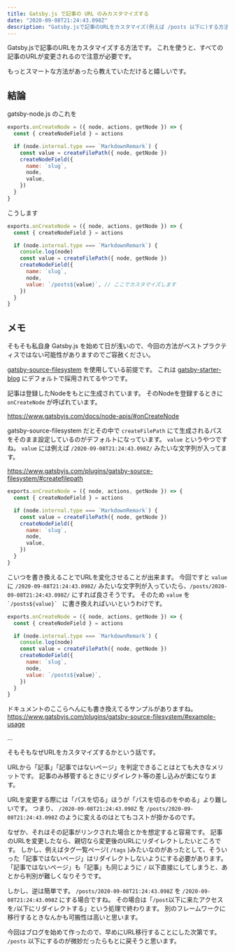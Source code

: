 ```yaml
---
title: Gatsby.js で記事の URL のみカスタマイズする
date: "2020-09-08T21:24:43.098Z"
description: "Gatsby.jsで記事のURLをカスタマイズ(例えば /posts 以下に)する方法です。 "
---
```


Gatsby.jsで記事のURLをカスタマイズする方法です。
これを使うと、すべての記事のURLが変更されるので注意が必要です。

もっとスマートな方法があったら教えていただけると嬉しいです。

## 結論

gatsby-node.js のこれを

```js:gatsby-node.js
exports.onCreateNode = ({ node, actions, getNode }) => {
  const { createNodeField } = actions

  if (node.internal.type === `MarkdownRemark`) {
    const value = createFilePath({ node, getNode })
    createNodeField({
      name: `slug`,
      node,
      value,
    })
  }
}
```

こうします

```js:gatsby-node.js
exports.onCreateNode = ({ node, actions, getNode }) => {
  const { createNodeField } = actions

  if (node.internal.type === `MarkdownRemark`) {
    console.log(node)
    const value = createFilePath({ node, getNode })
    createNodeField({
      name: `slug`,
      node,
      value: `/posts${value}`, // ここでカスタマイズします
    })
  }
}
```

## メモ

そもそも私自身 Gatsby.js を始めて日が浅いので、今回の方法がベストプラクティスではない可能性がありますのでご容赦ください。

[gatsby-source-filesystem](https://www.gatsbyjs.com/plugins/gatsby-source-filesystem/) を使用している前提です。
これは [gatsby-starter-blog](https://github.com/gatsbyjs/gatsby-starter-blog) にデフォルトで採用されてるやつです。

記事は登録したNodeをもとに生成されています。
そのNodeを登録するときに `onCreateNode` が呼ばれています。

https://www.gatsbyjs.com/docs/node-apis/#onCreateNode

gatsby-source-filesystem だとその中で `createFilePath` にて生成されるパスをそのまま設定しているのがデフォルトになっています。
`value` というやつですね。 
`value` には例えば `/2020-09-08T21:24:43.098Z/` みたいな文字列が入ってます。

https://www.gatsbyjs.com/plugins/gatsby-source-filesystem/#createfilepath

```js:gatsby-node.js
exports.onCreateNode = ({ node, actions, getNode }) => {
  const { createNodeField } = actions

  if (node.internal.type === `MarkdownRemark`) {
    const value = createFilePath({ node, getNode })
    createNodeField({
      name: `slug`,
      node,
      value,
    })
  }
}
```

こいつを書き換えることでURLを変化させることが出来ます。
今回ですと `value` に `/2020-09-08T21:24:43.098Z/` みたいな文字列が入っていたら、`/posts/2020-09-08T21:24:43.098Z/` にすれば良さそうです。
そのため `value` を ``　`/posts${value}` `` に書き換えればいいというわけです。

```js:gatsby-node.js
exports.onCreateNode = ({ node, actions, getNode }) => {
  const { createNodeField } = actions

  if (node.internal.type === `MarkdownRemark`) {
    console.log(node)
    const value = createFilePath({ node, getNode })
    createNodeField({
      name: `slug`,
      node,
      value: `/posts${value}`,
    })
  }
}
```

ドキュメントのここらへんにも書き換えてるサンプルがありますね。
https://www.gatsbyjs.com/plugins/gatsby-source-filesystem/#example-usage

...

そもそもなぜURLをカスタマイズするかという話です。

URLから「記事」「記事ではないページ」を判定できることはとても大きなメリットです。
記事のみ移管するときにリダイレクト等の差し込みが楽になります。

URLを変更する際には「パスを切る」ほうが「パスを切るのをやめる」より難しいです。
つまり、 `/2020-09-08T21:24:43.098Z` を `/posts/2020-09-08T21:24:43.098Z` のように変えるのはとてもコストが掛かるのです。

なぜか、それはその記事がリンクされた場合とかを想定すると容易です。
記事のURLを変更したなら、親切なら変更後のURLにリダイレクトしたいところです。
しかし、例えばタグ一覧ページ( `/tags` )みたいなのがあったとして、そういった「記事ではないページ」はリダイレクトしないようにする必要があります。
「記事ではないページ」も「記事」も同じように `/` 以下直接にしてしまうと、あとから判別が難しくなりそうです。

しかし、逆は簡単です。
`/posts/2020-09-08T21:24:43.098Z` を `/2020-09-08T21:24:43.098Z` にする場合ですね。
その場合は「`/post`以下に来たアクセスを`/`以下にリダイレクトする」という処理で終わります。
別のフレームワークに移行するときなんかも可搬性は高いと思います。

今回はブログを始めて作ったので、早めにURL移行することにした次第です。
`/posts` 以下にするのが微妙だったらもとに戻そうと思います。
